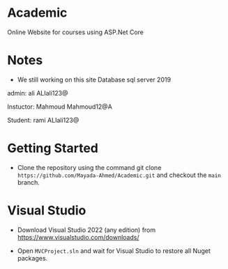 # Academic
Online Website for courses using ASP.Net Core

# Notes
- We still working on this site
Database sql server 2019

admin: ali
	ALIali123@

Instuctor: Mahmoud
	Mahmoud12@A

Student: rami
	ALIali123@


# Getting Started
- Clone the repository using the command git clone `https://github.com/Mayada-Ahmed/Academic.git` and checkout the `main` branch.

# Visual Studio
- Download Visual Studio 2022 (any edition) from https://www.visualstudio.com/downloads/

- Open `MVCProject.sln` and wait for Visual Studio to restore all Nuget packages.

